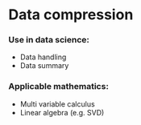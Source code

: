 # Data compression


### Use in data science:

* Data handling
* Data summary

### Applicable mathematics:

* Multi variable calculus
* Linear algebra (e.g. SVD)
